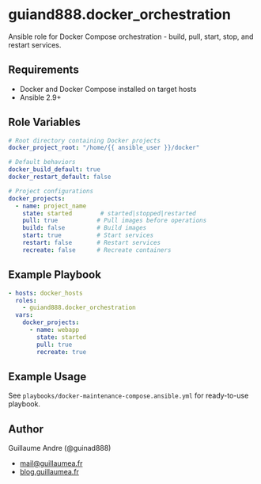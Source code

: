 # guiand888.docker_orchestration

Ansible role for Docker Compose orchestration - build, pull, start, stop, and restart services.

## Requirements

- Docker and Docker Compose installed on target hosts
- Ansible 2.9+

## Role Variables

```yaml
# Root directory containing Docker projects
docker_project_root: "/home/{{ ansible_user }}/docker"

# Default behaviors
docker_build_default: true
docker_restart_default: false

# Project configurations
docker_projects:
  - name: project_name
    state: started        # started|stopped|restarted
    pull: true           # Pull images before operations
    build: false         # Build images
    start: true          # Start services
    restart: false       # Restart services
    recreate: false      # Recreate containers
```

## Example Playbook

```yaml
- hosts: docker_hosts
  roles:
    - guiand888.docker_orchestration
  vars:
    docker_projects:
      - name: webapp
        state: started
        pull: true
        recreate: true
```

## Example Usage

See `playbooks/docker-maintenance-compose.ansible.yml` for ready-to-use playbook.

## Author

Guillaume Andre (@guinad888)
- [mail@guillaumea.fr](mailto:mail@guillaumea.fr)
- [blog.guillaumea.fr](https://blog.guillaumea.fr)
